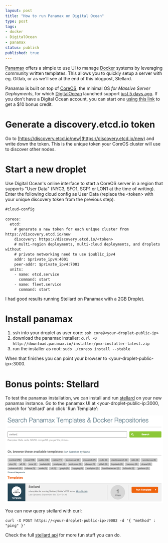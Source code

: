 ```yaml
---
layout: post
title: "How to run Panamax on Digital Ocean"
type: post
tags:
- docker
- DigitalOcean
- panamax
status: publish
published: true
---
```


[Panamax](http://panamax.io/) offers a simple to use UI to manage
[Docker](https://www.docker.com/) systems by leveraging community written templates.
This allows you to quickly setup a server with eg. Gitlab, or as we'll see at
the end of this blogpost, Stellard.

Panamax is built on top of [CoreOS](https://coreos.com/), the minimal OS
*for Massive Server Deployments*, for which
[DigitalOcean](https://www.digitalocean.com/) launched support [just 5 days
ago](https://www.digitalocean.com/company/blog/coreos-now-available-on-digitalocean/).
If you don't have a Digital Ocean account, you can start one [using this
link](https://www.digitalocean.com/?refcode=7bce29475383) to get a $10 bonus credit.

# Generate a discovery.etcd.io token

Go to [https://discovery.etcd.io/new](https://discovery.etcd.io/new) and write down the token.
This is the unique token your CoreOS cluster will use to discover other nodes.

# Start a new droplet

Use Digital Ocean's online interface to start a CoreOS server in a region that
supports "User Data" (NYC3, SFO1, SGP1 or LON1 at the time of writing).
Enter the following cloud config as User Data (replace the &lt;token&gt; with
your unique discovery token from the previous step).

```
#cloud-config

coreos:
  etcd:
    # generate a new token for each unique cluster from https://discovery.etcd.io/new
    discovery: https://discovery.etcd.io/<token>
    # multi-region deployments, multi-cloud deployments, and droplets without
    # private networking need to use $public_ipv4
    addr: $private_ipv4:4001
    peer-addr: $private_ipv4:7001
  units:
    - name: etcd.service
      command: start
    - name: fleet.service
      command: start
```

I had good results running Stellard on Panamax with a 2GB Droplet.

# Install panamax

1. ssh into your droplet as user core: `ssh core@<your-droplet-public-ip>`
2. download the panamax installer: `curl -O http://download.panamax.io/installer/pmx-installer-latest.zip`
3. run the installer as root: `sudo ./coreos install --stable`

When that finishes you can point your browser to &lt;your-droplet-public-ip&gt;:3000.

# Bonus points: Stellard

To test the panamax installation, we can install and run
[stellard](https://www.stellar.org/) on your new panamax instance. 
Go to the panamax UI at <your-droplet-public-ip:3000, 
search for 'stellard' and click 'Run Template':

![Panamax Stellard](/images/panamax-stellard.png)

You can now query stellard with curl:

```
curl -X POST https://<your-droplet-public-ip>:9002 -d '{ "method" : "ping" }'
```

Check the full [stellard api](https://www.stellar.org/api/) for more fun stuff you can do.
